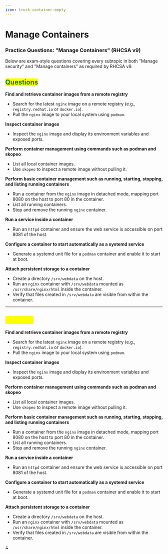```yaml
---
icon: truck-container-empty
---
```


# Manage Containers

### Practice Questions: "Manage Containers" (RHCSA v9)

Below are exam-style questions covering every subtopic in both "Manage security" and "Manage containers" as required by RHCSA v9.

## <mark style="color:green;">Questions</mark>

**Find and retrieve container images from a remote registry**

* Search for the latest `nginx` image on a remote registry (e.g., `registry.redhat.io` or `docker.io`).
* Pull the `nginx` image to your local system using `podman`.

**Inspect container images**

* Inspect the `nginx` image and display its environment variables and exposed ports.

**Perform container management using commands such as podman and skopeo**

* List all local container images.
* Use `skopeo` to inspect a remote image without pulling it.

**Perform basic container management such as running, starting, stopping, and listing running containers**

* Run a container from the `nginx` image in detached mode, mapping port 8080 on the host to port 80 in the container.
* List all running containers.
* Stop and remove the running `nginx` container.

**Run a service inside a container**

* Run an `httpd` container and ensure the web service is accessible on port 8081 of the host.

**Configure a container to start automatically as a systemd service**

* Generate a systemd unit file for a `podman` container and enable it to start at boot.

**Attach persistent storage to a container**

* Create a directory `/srv/webdata` on the host.
* Run an `nginx` container with `/srv/webdata` mounted as `/usr/share/nginx/html` inside the container.
* Verify that files created in `/srv/webdata` are visible from within the container.

***

## <mark style="color:yellow;">Answers</mark>

**Find and retrieve container images from a remote registry**

* Search for the latest `nginx` image on a remote registry (e.g., `registry.redhat.io` or `docker.io`).
* Pull the `nginx` image to your local system using `podman`.

**Inspect container images**

* Inspect the `nginx` image and display its environment variables and exposed ports.

**Perform container management using commands such as podman and skopeo**

* List all local container images.
* Use `skopeo` to inspect a remote image without pulling it.

**Perform basic container management such as running, starting, stopping, and listing running containers**

* Run a container from the `nginx` image in detached mode, mapping port 8080 on the host to port 80 in the container.
* List all running containers.
* Stop and remove the running `nginx` container.

**Run a service inside a container**

* Run an `httpd` container and ensure the web service is accessible on port 8081 of the host.

**Configure a container to start automatically as a systemd service**

* Generate a systemd unit file for a `podman` container and enable it to start at boot.

**Attach persistent storage to a container**

* Create a directory `/srv/webdata` on the host.
* Run an `nginx` container with `/srv/webdata` mounted as `/usr/share/nginx/html` inside the container.
* Verify that files created in `/srv/webdata` are visible from within the container.



⁂
